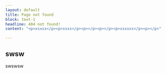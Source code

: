 ```yaml
---
layout: default
title: Page not found
block: text-1
headline: 404 not found!
content: "<p>xsxsx</p><p>xsxs</p><p></p><p></p><p>xsxsxs</p><p></p>"

---
```

## swsw

swswsw